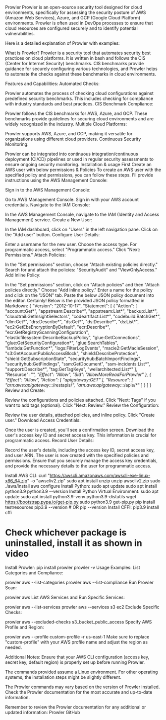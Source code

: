 Prowler
Prowler is an open-source security tool designed for cloud environments, specifically for assessing the security posture of AWS (Amazon Web Services), Azure, and GCP (Google Cloud Platform) environments. Prowler is often used in DevOps processes to ensure that cloud resources are configured securely and to identify potential vulnerabilities.

Here is a detailed explanation of Prowler with examples:

What is Prowler?
Prowler is a security tool that automates security best practices on cloud platforms. It is written in bash and follows the CIS (Center for Internet Security) benchmarks. CIS benchmarks provide guidance for securely configuring various technologies, and Prowler helps to automate the checks against these benchmarks in cloud environments.

Features and Capabilities:
Automated Checks:

Prowler automates the process of checking cloud configurations against predefined security benchmarks. This includes checking for compliance with industry standards and best practices.
CIS Benchmark Compliance:

Prowler follows the CIS benchmarks for AWS, Azure, and GCP. These benchmarks provide guidelines for securing cloud environments and are widely recognized in the industry.
Multiple Cloud Platforms:

Prowler supports AWS, Azure, and GCP, making it versatile for organizations using different cloud providers.
Continuous Security Monitoring:

Prowler can be integrated into continuous integration/continuous deployment (CI/CD) pipelines or used in regular security assessments to ensure ongoing security monitoring.
Installation & usage
First Create an AWS user with below permissions & Policies
To create an AWS user with the specified policy and permissions, you can follow these steps. I'll provide instructions using the AWS Management Console:

Sign in to the AWS Management Console:

Go to AWS Management Console.
Sign in with your AWS account credentials.
Navigate to the IAM Console:

In the AWS Management Console, navigate to the IAM (Identity and Access Management) service.
Create a New User:

In the IAM dashboard, click on "Users" in the left navigation pane.
Click on the "Add user" button.
Configure User Details:

Enter a username for the new user.
Choose the access type. For programmatic access, select "Programmatic access."
Click "Next: Permissions."
Attach Policies:

In the "Set permissions" section, choose "Attach existing policies directly."
Search for and attach the policies: "SecurityAudit" and "ViewOnlyAccess."
Add Inline Policy:

In the "Set permissions" section, click on "Attach policies" and then "Attach policies directly."
Choose "Add inline policy."
Enter a name for the policy and click on the "JSON" tab.
Paste the below JSON policy document into the editor. Certainly! Below is the provided JSON policy formatted in Markdown:
{
  "Version": "2012-10-17",
  "Statement": [
    {
      "Action": [
        "account:Get*",
        "appstream:Describe*",
        "appstream:List*",
        "backup:List*",
        "cloudtrail:GetInsightSelectors",
        "codeartifact:List*",
        "codebuild:BatchGet*",
        "dlm:Get*",
        "drs:Describe*",
        "ds:Get*",
        "ds:Describe*",
        "ds:List*",
        "ec2:GetEbsEncryptionByDefault",
        "ecr:Describe*",
        "ecr:GetRegistryScanningConfiguration",
        "elasticfilesystem:DescribeBackupPolicy",
        "glue:GetConnections",
        "glue:GetSecurityConfiguration*",
        "glue:SearchTables",
        "lambda:GetFunction*",
        "logs:FilterLogEvents",
        "macie2:GetMacieSession",
        "s3:GetAccountPublicAccessBlock",
        "shield:DescribeProtection",
        "shield:GetSubscriptionState",
        "securityhub:BatchImportFindings",
        "securityhub:GetFindings",
        "ssm:GetDocument",
        "ssm-incidents:List*",
        "support:Describe*",
        "tag:GetTagKeys",
        "wellarchitected:List*"
      ],
      "Resource": "*",
      "Effect": "Allow",
      "Sid": "AllowMoreReadForProwler"
    },
    {
      "Effect": "Allow",
      "Action": [
        "apigateway:GET"
      ],
      "Resource": [
        "arn:aws:apigateway:*::/restapis/*",
        "arn:aws:apigateway:*::/apis/*"
      ]
    }
  ]
}
Review and Create:

Review the configurations and policies attached.
Click "Next: Tags" if you want to add tags (optional).
Click "Next: Review."
Review the Configuration:

Review the user details, attached policies, and inline policy.
Click "Create user."
Download Access Credentials:

Once the user is created, you'll see a confirmation screen.
Download the user's access key ID and secret access key. This information is crucial for programmatic access.
Record User Details:

Record the user's details, including the access key ID, secret access key, and user ARN.
The user is now created with the specified policies and permissions. Ensure that you securely manage the access key credentials, and provide the necessary details to the user for programmatic access.

Install AWS CLI:
curl "https://awscli.amazonaws.com/awscli-exe-linux-x86_64.zip" -o "awscliv2.zip"
sudo apt install unzip
unzip awscliv2.zip
sudo ./aws/install
aws configure
Install Python:
sudo apt update
sudo apt install python3.9
python3.9 --version
Install Python Virtual Environment:
sudo apt update
sudo apt install python3.9-venv python3.9-distutils
wget https://bootstrap.pypa.io/get-pip.py
sudo python3.9 get-pip.py
pip install testresources
pip3.9 --version  # OR pip --version
Install CFFI:
pip3.9 install cffi

# Check whichever package is uninstalled, install it as shown in video
Install Prowler:
pip install prowler
prowler -v
Usage Examples:
List Categories and Compliance:

prowler aws --list-categories
prowler aws --list-compliance
Run Prowler Scan:

prowler aws
List AWS Services and Run Specific Services:

prowler aws --list-services
prowler aws --services s3 ec2
Exclude Specific Checks:

prowler aws --excluded-checks s3_bucket_public_access
Specify AWS Profile and Region:

prowler aws --profile custom-profile -r us-east-1
Make sure to replace "custom-profile" with your AWS profile name and adjust the region as needed.

Additional Notes:
Ensure that your AWS CLI configuration (access key, secret key, default region) is properly set up before running Prowler.

The commands provided assume a Linux environment. For other operating systems, the installation steps might be slightly different.

The Prowler commands may vary based on the version of Prowler installed. Check the Prowler documentation for the most accurate and up-to-date information.

Remember to review the Prowler documentation for any additional or updated information: Prowler GitHub